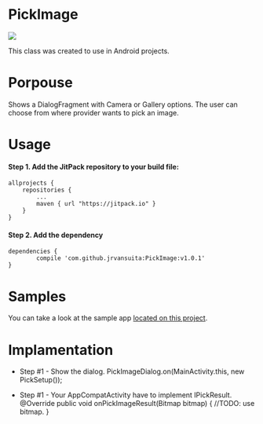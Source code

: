 # PickImage
[![](https://jitpack.io/v/jrvansuita/IconHandler.svg)](https://jitpack.io/#jrvansuita/IconHandler)

This class was created to use in Android projects.

# Porpouse
Shows a DialogFragment with Camera or Gallery options. The user can choose from where provider wants to pick an image.


# Usage

#### Step 1. Add the JitPack repository to your build file:

    allprojects {
		repositories {
			...
			maven { url "https://jitpack.io" }
		}
	}

#### Step 2. Add the dependency

    dependencies {
	        compile 'com.github.jrvansuita:PickImage:v1.0.1'
	}

# Samples
 You can take a look at the sample app [located on this project](/app/).


# Implamentation

* Step #1 - Show the dialog.
    PickImageDialog.on(MainActivity.this, new PickSetup());

* Step #1 - Your AppCompatActivity have to implement IPickResult.
    @Override
      public void onPickImageResult(Bitmap bitmap) {
          //TODO: use bitmap.
      }
